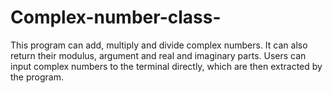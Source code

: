 # Complex-number-class-
This program can add, multiply and divide complex numbers. It can also return their modulus, argument and real and imaginary parts. Users can input complex numbers to the terminal directly, which are then extracted by the program.

